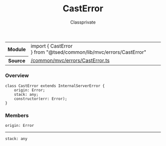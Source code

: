 
<header class="symbol-info-header"><h1 id="casterror">CastError</h1><label class="symbol-info-type-label class">Class</label><label class="api-type-label private" title="private">private</label></header>
<!-- summary -->
<section class="symbol-info"><table class="is-full-width"><tbody><tr><th>Module</th><td><div class="lang-typescript"><span class="token keyword">import</span> { CastError }&nbsp;<span class="token keyword">from</span>&nbsp;<span class="token string">"@tsed/common/lib/mvc/errors/CastError"</span></div></td></tr><tr><th>Source</th><td><a href="https://github.com/Romakita/ts-express-decorators/blob/v4.15.1/src//common/mvc/errors/CastError.ts#L0-L0">/common/mvc/errors/CastError.ts</a></td></tr></tbody></table></section>
<!-- overview -->


### Overview


<pre><code class="typescript-lang "><span class="token keyword">class</span> CastError <span class="token keyword">extends</span> InternalServerError <span class="token punctuation">{</span>
    origin<span class="token punctuation">:</span> Error<span class="token punctuation">;</span>
    stack<span class="token punctuation">:</span> <span class="token keyword">any</span><span class="token punctuation">;</span>
    <span class="token keyword">constructor</span><span class="token punctuation">(</span>err<span class="token punctuation">:</span> Error<span class="token punctuation">)</span><span class="token punctuation">;</span>
<span class="token punctuation">}</span></code></pre>


<!-- Parameters -->

<!-- Description -->

<!-- Members -->







### Members



<div class="method-overview">
<pre><code class="typescript-lang ">origin<span class="token punctuation">:</span> Error</code></pre>
</div>




<hr/>



<div class="method-overview">
<pre><code class="typescript-lang ">stack<span class="token punctuation">:</span> <span class="token keyword">any</span></code></pre>
</div>








